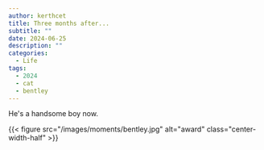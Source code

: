 ```yaml
---
author: kerthcet
title: Three months after...
subtitle: ""
date: 2024-06-25
description: ""
categories:
  - Life
tags:
  - 2024
  - cat
  - bentley
---
```


He's a handsome boy now.

{{< figure src="/images/moments/bentley.jpg" alt="award" class="center-width-half" >}}

